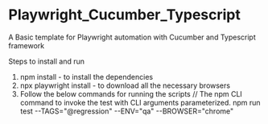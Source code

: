 # Playwright_Cucumber_Typescript

A Basic template for Playwright automation with Cucumber and Typescript framework

Steps to install and run

1. npm install - to install the dependencies
2. npx playwright install - to download all the necessary browsers
3. Follow the below commands for running the scripts
   // The npm CLI command to invoke the test with CLI arguments parameterized. 
   npm run test --TAGS="@regression" --ENV="qa" --BROWSER="chrome"


